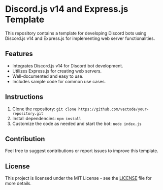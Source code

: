 # Discord.js v14 and Express.js Template

This repository contains a template for developing Discord bots using Discord.js v14 and Express.js for implementing web server functionalities.

## Features

- Integrates Discord.js v14 for Discord bot development.
- Utilizes Express.js for creating web servers.
- Well-documented and easy to use.
- Includes sample code for common use cases.

## Instructions

1. Clone the repository: `git clone https://github.com/vectode/your-repository.git`
2. Install dependencies: `npm install`
3. Customize the code as needed and start the bot: `node index.js`

## Contribution

Feel free to suggest contributions or report issues to improve this template.

## License

This project is licensed under the MIT License - see the [LICENSE](LICENSE) file for more details.